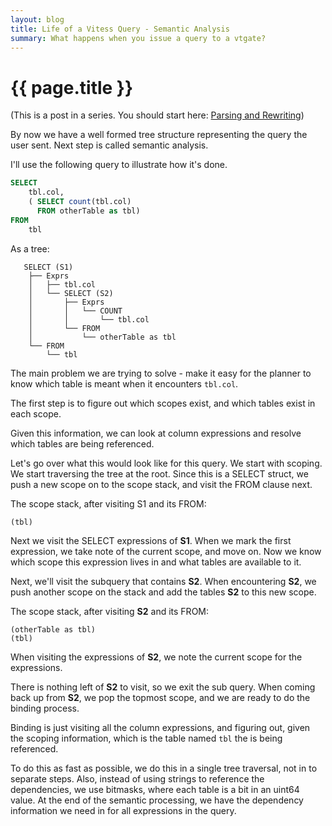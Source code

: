 ```yaml
---
layout: blog
title: Life of a Vitess Query - Semantic Analysis
summary: What happens when you issue a query to a vtgate?
---
```


# {{ page.title }}

(This is a post in a series. You should start here: [Parsing and Rewriting](/blog/2021/02/03/life-of-a-query-1))

By now we have a well formed tree structure representing the query the user sent. Next step is called semantic analysis.


I'll use the following query to illustrate how it's done.

```sql
SELECT
    tbl.col,
    ( SELECT count(tbl.col)
      FROM otherTable as tbl)
FROM
    tbl
```

As a tree:

```
   SELECT (S1)
    ├── Exprs
    │   ├── tbl.col
    │   └── SELECT (S2)
    │       ├── Exprs
    │       │   └── COUNT
    │       │       └── tbl.col
    │       └── FROM
    │           └── otherTable as tbl
    └── FROM
        └── tbl
```


The main problem we are trying to solve - make it easy for the planner to know which table is meant when it encounters `tbl.col`.

The first step is to figure out which scopes exist, and which tables exist in each scope.

Given this information, we can look at column expressions and resolve which tables are being referenced.

Let's go over what this would look like for this query. We start with scoping.
We start traversing the tree at the root. Since this is a SELECT struct, we push a new scope on to the scope stack, and visit the FROM clause next.

The scope stack, after visiting S1 and its FROM:
```
(tbl)
```

Next we visit the SELECT expressions of **S1**. When we mark the first expression, we take note of the current scope, and move on.
Now we know which scope this expression lives in and what tables are available to it.

Next, we'll visit the subquery that contains **S2**. When encountering **S2**, we push another scope on the stack and add the tables **S2** to this new scope.

The scope stack, after visiting **S2** and its FROM:

```
(otherTable as tbl)
(tbl)
```

When visiting the expressions of **S2**, we note the current scope for the expressions. 

There is nothing left of **S2** to visit, so we exit the sub query. When coming back up from **S2**, we pop the topmost scope, and we are ready to do the binding process.

Binding is just visiting all the column expressions, and figuring out, given the scoping information, which is the table named `tbl` the is being referenced.

To do this as fast as possible, we do this in a single tree traversal, not in to separate steps.
Also, instead of using strings to reference the dependencies, we use bitmasks, where each table is a bit in an uint64 value.
At the end of the semantic processing, we have the dependency information we need in for all expressions in the query.